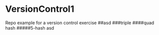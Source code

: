 # VersionControl1
Repo example for a version control exercise
##asd
###triple
####quad hash
#####5-hash asd
